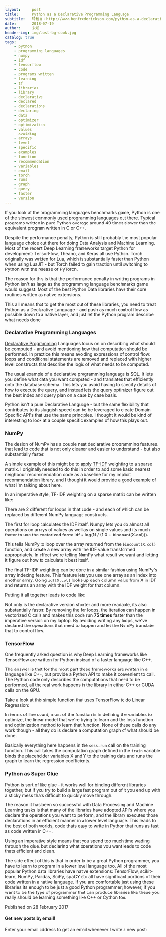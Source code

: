 ```yaml
---
layout:     post
title:      Python as a Declarative Programming Language
subtitle:   转载自：http://www.benfrederickson.com/python-as-a-declarative-programming-language/
date:       2018-07-19
author:     未知
header-img: img/post-bg-cook.jpg
catalog: true
tags:
    - python
    - programming languages
    - numpy
    - idf
    - tensorflow
    - code
    - programs written
    - learning
    - tf
    - libraries
    - library
    - declarative
    - declared
    - declarations
    - declaring
    - data
    - optimizer
    - optimization
    - values
    - avoiding
    - arrays
    - level
    - specific
    - examples
    - function
    - recommendation
    - variables
    - email
    - torch
    - runs
    - graph
    - query
    - faster
    - version
---
```


If you look at the programming languages benchmarks game, Python is one of the slowest commonly used
programming languages out
there. Typical programs
written in pure Python average around 40 times slower than the equivalent program written in C or
C++.

Despite the performance penalty, Python is still probably the most popular language choice out there for doing Data
Analysis and Machine Learning. Most of the recent Deep Learning frameworks target Python for
development: TensorFlow, Theano, and Keras all use Python. Torch originally was written for Lua, which
is substantially faster than Python when using LuaJIT - but Torch failed to gain
traction until switching to Python with the release of PyTorch.

The reason for this is that the performance penalty in writing programs in Python isn't as large
as the programming language benchmarks game would suggest: Most of the best Python Data libraries
have their core routines written as native extensions.

This all means that to get the most out of these libraries, you need to treat Python as a
Declarative Language - and push as much control flow as possible down to a native layer, and just
let the Python program describe what needs done.

### Declarative Programming Languages

[Declarative Programming](https://en.wikipedia.org/wiki/Declarative_programming) Languages focus
on on describing what should be computed - and avoid
mentioning how that computation should be performed. In practice this means avoiding expressions of control
flow: loops and conditional statements are removed and replaced with higher level constructs
that describe the logic of what needs to be computed.

The usual example of a declarative programming language is SQL. It lets you define what data you
want computed - and translates that efficiently onto the database schema. This lets you avoid
having to specify details of how to execute the query, and instead lets the query optimizer figure out the best index and
query plan on a case by case basis.

Python isn't a pure Declarative Language - but the same flexibility that contributes to its
sluggish speed can be
be leveraged to create Domain Specific API's that use the same principles. I thought it would
be kind of interesting to look at a couple specific examples of how this plays out.

### NumPy

The design of [NumPy](http://www.numpy.org/) has a couple neat declarative programming features,
that lead to code that is not only cleaner and easier to understand - but also substantially
faster.

A simple example of this might be to apply [TF-IDF](https://en.wikipedia.org/wiki/Tf%E2%80%93idf) weighting to a sparse matrix.
I originally needed to do this in order to add some basic nearest neighbour recommendation
code as a baseline for my implicit recommendation
library, and I thought it would provide a good example of
what I'm talking about here.

In an imperative style, TF-IDF weighting on a sparse matrix can be written like:

There are 2 different for loops in that code - and each of which can be replaced by different
NumPy language constructs.

The first for loop calculates the IDF itself. Numpy lets you do almost all operations on arrays of values as well as on single values
and its much faster to use the vectorized form: idf = log(N / (1.0 +
bincount(X.col))).

This tells NumPy to loop over the array returned from the `bincount(X.col)` function, and create a new array with the
IDF value transformed appropriately. In effect we're telling NumPy what result we want and letting
it figure out how to calculate it best itself.

The final TF-IDF weighting can be done in a similar fashion using NumPy's array
indexing feature. This feature lets
you use one array as an index into another array. Going `idf[X.col]` looks up each column value from X in IDF and returns an
array with the IDF weight for that column.

Putting it all together leads to code like:

Not only is the declarative version shorter and more readable, its also substantially faster. By removing the for loops, the iteration can happen
in vectorized C calls and makes this code run **75 times** faster than the imperative version
on my laptop. By avoiding writing any loops, we've declared the operations that need to happen
and let the NumPy translate that to control flow.

### TensorFlow

One frequently asked question is why Deep Learning frameworks like TensorFlow are written for
Python
instead of a faster language like C++.

The answer is that for the most part these frameworks are *written* in a language like C++, but
provide a Python API to make it convenient to call. The Python code only describes the
computations that need to be performed, all the real work happens in the library in either C++ or
CUDA calls on the GPU.

Take a look at this simple function that uses TensorFlow to do Linear Regression:

In terms of line count, most of the function is in defining the variables to optimize, the linear
model that we're trying to learn and the loss function and optimization method to learn that
function. None of these calls do any work though - all they do is declare a computation graph of
what should be done.

Basically everything here happens in the `sess.run` call on the training function. This call takes the computation
graph defined in the `train` variable
binds the placeholder variables X and Y to the training data and runs the graph to learn the
regression coefficients.

### Python as Super Glue

Python is sort of like glue - it works well for binding different libraries together, but if you
try to build a large fast program out of it you end up with a sticky mess thats difficult to
quickly move through.

The reason it has been so successful with Data Processing and Machine Learning tasks is that
many of the libraries have adopted API's where you declare the operations you want to perform, and
the library executes those declarations in an efficient manner in a lower level language. This
leads to the best of both worlds, code thats easy to write in Python that runs as fast as code
written in C++.

Using an imperative style means
that you spend too much time wading through the glue, but declaring what operations you want leads
to code thats efficient and clean.

The side effect of this is that in order to be a great Python programmer, you have to learn to
program in a lower level language too. All of the most popular Python data libraries have native
extensions: TensorFlow, scikit-learn, NumPy, Pandas, SciPy, spaCY etc all have significant
portions of their code written in a native language. If you are comfortable just using these
libraries its enough to be just a good Python programmer; however, if you want to be the type
of programmer that can produce libraries like these you really should be learning something like
C++ or Cython too.


Published on 28 February 2017


#### Get new posts by email!

Enter your email address to get an email whenever I write a new post:
